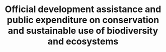 ---
data_non_statistical: true
goal_meta_link: http://unstats.un.org/sdgs/files/metadata-compilation/Metadata-Goal-15.pdf
graph_title: Official development assistance and public expenditure on conservation
  and sustainable use of biodiversity and ecosystems
graph_type: null
has_metadata: false
indicator: 15.a.1
indicator_name: Official development assistance and public expenditure on conservation
  and sustainable use of biodiversity and ecosystems
indicator_sort_order: 15-0a-01
indicator_variable: null
layout: indicator
national_geographical_coverage: United States
permalink: /15-a-1/
published: true
reporting_status: notstarted
sdg_goal: 15
source_active_1: true
source_notes_1: null
source_title_1: null
target: Mobilize and significantly increase financial resources from all sources to
  conserve and sustainable use biodiversity and ecosystems.
target_id: 15.a
title: Official development assistance and public expenditure on conservation and
  sustainable use of biodiversity and ecosystems
un_custodial_agency: OECD, UNEP, World Bank
un_designated_tier: 1, 3
variable_description: null
variable_notes: null
---
